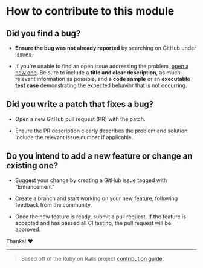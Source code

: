 # How to contribute to this module

## **Did you find a bug?**

* **Ensure the bug was not already reported** by searching on GitHub under [Issues](https://github.com/Celerium/Celerium.ITGlue/issues).

* If you're unable to find an open issue addressing the problem, [open a new one](https://github.com/Celerium/Celerium.ITGlue/issues/new). Be sure to include a **title and clear description**, as much relevant information as possible, and a **code sample** or an **executable test case** demonstrating the expected behavior that is not occurring.

## **Did you write a patch that fixes a bug?**

* Open a new GitHub pull request (PR) with the patch.

* Ensure the PR description clearly describes the problem and solution. Include the relevant issue number if applicable.

## **Do you intend to add a new feature or change an existing one?**

* Suggest your change by creating a GitHub issue tagged with "Enhancement"

* Create a branch and start working on your new feature, following feedback from the community.

* Once the new feature is ready, submit a pull request. If the feature is accepted and has passed all CI testing, the pull request will be approved.

Thanks! :heart:

---

> Based off of the Ruby on Rails project [contribution guide](https://github.com/rails/rails/blob/master/CONTRIBUTING.md).

